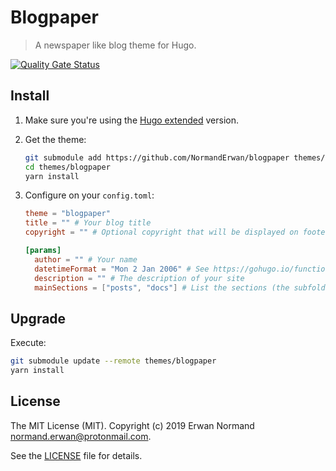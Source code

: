 # Blogpaper

> A newspaper like blog theme for Hugo.

[![Quality Gate Status](https://sonarcloud.io/api/project_badges/measure?project=NormandErwan_blogpaper&metric=alert_status)](https://sonarcloud.io/dashboard?id=NormandErwan_blogpaper)

## Install

1. Make sure you're using the [Hugo extended](https://gohugo.io/getting-started/installing/) version.
2. Get the theme:

    ```bash
    git submodule add https://github.com/NormandErwan/blogpaper themes/blogpaper
    cd themes/blogpaper
    yarn install
    ```

3. Configure on your `config.toml`:

    ```toml
    theme = "blogpaper"
    title = "" # Your blog title
    copyright = "" # Optional copyright that will be displayed on footer

    [params]
      author = "" # Your name
      datetimeFormat = "Mon 2 Jan 2006" # See https://gohugo.io/functions/format for examples
      description = "" # The description of your site
      mainSections = ["posts", "docs"] # List the sections (the subfolders) you want to display on the homepage
    ```

## Upgrade

Execute:

```bash
git submodule update --remote themes/blogpaper
yarn install
```

## License

The MIT License (MIT). Copyright (c) 2019 Erwan Normand <normand.erwan@protonmail.com>.

See the [LICENSE](LICENSE) file for details.
